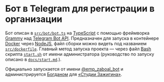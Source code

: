 # Бот в Telegram для регистрации в организации

Бот описан в [`src/bot/bot.ts`](../src/index.ts) на [TypeScript](https://www.typescriptlang.org/docs "Документация TypeScript") с помощью фреймворка [Grammy](https://grammy.dev/guide "Документация Grammy") над [Telegram Bot API](https://core.telegram.org/bots/api "Документация Telegram Bot API"). Предназначен для запуска в контейнере [Docker](https://docs.docker.com/reference "Документация Docker") через [NodeJS](https://nodejs.org/api/ "Документация NodeJS"), файл сборки можно видеть под названием [`src/dockerfile`](../src/dockerfile). Главный метод запуска проекта — через файл [Bash](https://www.gnu.org/software/bash/manual/bash.html "Документация Bash") скрипта [`start.sh`](../start.sh) от имени администратора (руководство по запуску описано в [`docs/start.md`](start.md).).

Официально запускается от имени [@emp_zaboal_bot](https://emp_zaboal_bot.t.me) и администрируется [Богданом](https://zaboal.t.me) для [«Студии Зажигина»](https://site.zaboal.ru).
